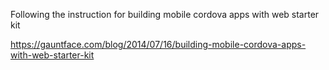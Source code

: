 Following the instruction for building mobile cordova apps with web starter kit

https://gauntface.com/blog/2014/07/16/building-mobile-cordova-apps-with-web-starter-kit
